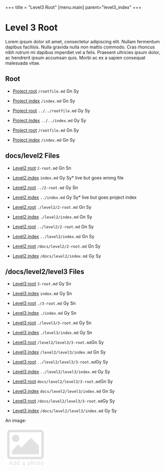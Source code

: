 +++
title = "Level3 Root"
[menu.main]
parent="level3_index"
+++

# Level 3 Root

Lorem ipsum dolor sit amet, consectetur adipiscing elit. Nullam fermentum dapibus facilisis. Nulla gravida nulla non mattis commodo. Cras rhoncus nibh rutrum mi dapibus imperdiet vel a felis. Praesent ultricies ipsum dolor, ac hendrerit ipsum accumsan quis. Morbi ac ex a sapien consequat malesuada vitae.


## Root 

* [Project root](/rootfile.md) `/rootfile.md` Gn Sy
* [Project index](/index.md) `/index.md` Gn Sy

* [Project root](../../rootfile.md) `../../rootfile.md` Gy Sy
* [Project index](../../index.md) `../../index.md`  Gy Sy

* [Project root](/docs/rootfile.md) `/rootfile.md` Gn Sy
* [Project index](/docs/index.md) `/index.md` Gn Sy


## docs/level2 Files

* [Level2 root](2-root.md) `2-root.md`  Gn Sn
* [Level2 index](index.md) `index.md`  Gy Sy* live but goes wrong file

* [Level2 root](../2-root.md) `../2-root.md`  Gy Sn
* [Level2 index](../index.md) `../index.md`  Gy Sy* live but goes project index

* [Level2 root](./level2/2-root.md) `./level2/2-root.md`  Gn Sy
* [Level2 index](./level2/index.md) `./level2/index.md`  Gn Sy

* [Level2 root](../level2/2-root.md) `../level2/2-root.md`  Gn Sy
* [Level2 index](../level2/index.md) `../level2/index.md`  Gn Sy

* [Level2 root](/docs/level2/2-root.md) `/docs/level2/2-root.md`  Gn Sy
* [Level2 index](/docs/level2/index.md) `/docs/level2/index.md`  Gy Sy 

## /docs/level2/level3 Files

* [Level3 root](3-root.md) `3-root.md` Gy Sn
* [Level3 index](index.md) `index.md` Gy Sn

* [Level3 root](./3-root.md) `./3-root.md` Gy Sn
* [Level3 index](./index.md) `./index.md` Gy Sn

* [Level3 root](./level3/3-root.md) `./level3/3-root.md` Gy Sn
* [Level3 index](./level3/index.md) `./level3/index.md` Gy Sn

* [Level3 root](/level2/level3/3-root.md) `/level2/level3/3-root.md`Gn  Sy
* [Level3 index](/level2/level3/index.md) `/level2/level3/index.md` Gn  Sy

* [Level3 root](../level2/level3/3-root.md) `../level2/level3/3-root.md`Gy  Sy
* [Level3 index](../level2/level3/index.md) `../level2/level3/index.md` Gy  Sy

* [Level3 root](docs/level2/level3/3-root.md) `docs/level2/level3/3-root.md`Gn  Sy
* [Level3 index](docs/level2/level3/index.md) `docs/level2/level3/index.md` Gn  Sy

* [Level3 root](/docs/level2/level3/3-root.md) `/docs/level2/level3/3-root.md`Gy  Sy
* [Level3 index](/docs/level2/level3/index.md) `/docs/level2/level3/index.md` Gy  Sy


An image:

![add](/docs/level2/images/baldwin.gif)
